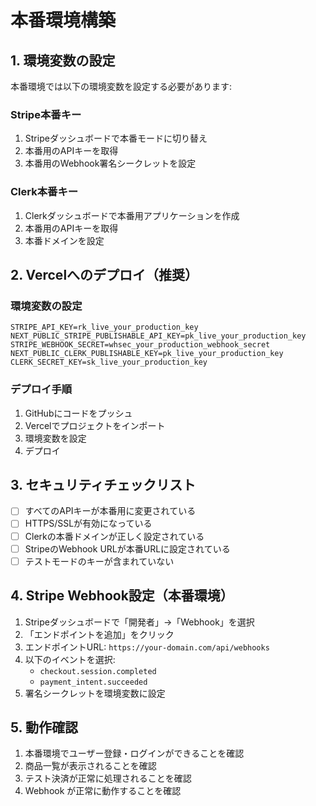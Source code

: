 # 本番環境構築

## 1. 環境変数の設定

本番環境では以下の環境変数を設定する必要があります:

### Stripe本番キー

1. Stripeダッシュボードで本番モードに切り替え
2. 本番用のAPIキーを取得
3. 本番用のWebhook署名シークレットを設定

### Clerk本番キー

1. Clerkダッシュボードで本番用アプリケーションを作成
2. 本番用のAPIキーを取得
3. 本番ドメインを設定

## 2. Vercelへのデプロイ（推奨）

### 環境変数の設定

```
STRIPE_API_KEY=rk_live_your_production_key
NEXT_PUBLIC_STRIPE_PUBLISHABLE_API_KEY=pk_live_your_production_key
STRIPE_WEBHOOK_SECRET=whsec_your_production_webhook_secret
NEXT_PUBLIC_CLERK_PUBLISHABLE_KEY=pk_live_your_production_key
CLERK_SECRET_KEY=sk_live_your_production_key
```

### デプロイ手順

1. GitHubにコードをプッシュ
2. Vercelでプロジェクトをインポート
3. 環境変数を設定
4. デプロイ

## 3. セキュリティチェックリスト

- [ ] すべてのAPIキーが本番用に変更されている
- [ ] HTTPS/SSLが有効になっている
- [ ] Clerkの本番ドメインが正しく設定されている
- [ ] StripeのWebhook URLが本番URLに設定されている
- [ ] テストモードのキーが含まれていない

## 4. Stripe Webhook設定（本番環境）

1. Stripeダッシュボードで「開発者」→「Webhook」を選択
2. 「エンドポイントを追加」をクリック
3. エンドポイントURL: `https://your-domain.com/api/webhooks`
4. 以下のイベントを選択:
   - `checkout.session.completed`
   - `payment_intent.succeeded`
5. 署名シークレットを環境変数に設定

## 5. 動作確認

1. 本番環境でユーザー登録・ログインができることを確認
2. 商品一覧が表示されることを確認
3. テスト決済が正常に処理されることを確認
4. Webhook が正常に動作することを確認
